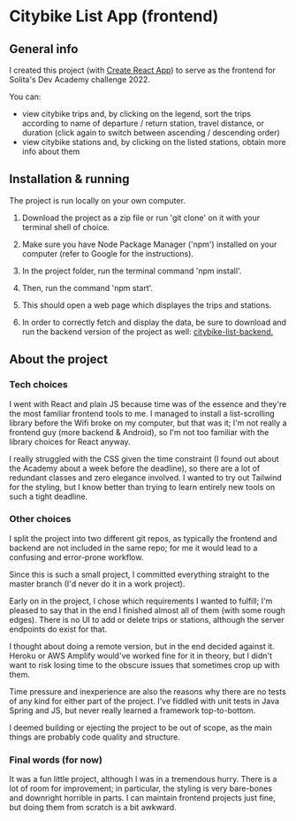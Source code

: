 # Citybike List App (frontend)

## General info

I created this project (with [Create React App](https://github.com/facebook/create-react-app)) to serve 
as the frontend for Solita's Dev Academy challenge 2022.

You can:
- view citybike trips and, by clicking on the legend, sort the trips according to name of departure / return station, 
travel distance, or duration (click again to switch between ascending / descending order)
- view citybike stations and, by clicking on the listed stations, obtain more info about them

## Installation & running

The project is run locally on your own computer.

1. Download the project as a zip file or run 'git clone' on it with your terminal shell of choice.
2. Make sure you have Node Package Manager ('npm') installed on your computer (refer to Google for the instructions).
2. In the project folder, run the terminal command 'npm install'.
4. Then, run the command 'npm start'.
5. This should open a web page which displayes the trips and stations.

6. In order to correctly fetch and display the data, be sure to download and run the backend version of the project as well:
[citybike-list-backend.](https://github.com/villeloh/citybike-list-backend)

## About the project

### Tech choices

I went with React and plain JS because time was of the essence and they're the most familiar frontend tools to me.
I managed to install a list-scrolling library before the Wifi broke on my computer, but that was it; I'm not really a 
frontend guy (more backend & Android), so I'm not too familiar with the library choices for React anyway.

I really struggled with the CSS given the time constraint (I found out about the Academy about a week before the deadline), 
so there are a lot of redundant classes and zero elegance involved. I wanted to try out Tailwind for the styling, but I know 
better than trying to learn entirely new tools on such a tight deadline.

### Other choices

I split the project into two different git repos, as typically the frontend and backend are not included in the same repo; 
for me it would lead to a confusing and error-prone workflow.

Since this is such a small project, I committed everything straight to the master branch (I'd never do it in a work project).

Early on in the project, I chose which requirements I wanted to fulfill; I'm pleased to say that in the end 
I finished almost all of them (with some rough edges). There is no UI to add or delete trips or stations, 
although the server endpoints do exist for that. 

I thought about doing a remote version, but in the end decided against it. Heroku or AWS Amplify would've 
worked fine for it in theory, but I didn't want to risk losing time to the obscure issues that sometimes crop up with them.

Time pressure and inexperience are also the reasons why there are no tests of any kind for either part of the project.
I've fiddled with unit tests in Java Spring and JS, but never really learned a framework top-to-bottom.

I deemed building or ejecting the project to be out of scope, as the main things are probably code quality and structure.

### Final words (for now)

It was a fun little project, although I was in a tremendous hurry. There is a lot of room for improvement; 
in particular, the styling is very bare-bones and downright horrible in parts. I can maintain frontend 
projects just fine, but doing them from scratch is a bit awkward.
